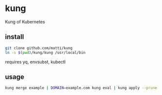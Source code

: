 # kung

Kung of Kubernetes

## install

```bash
git clone github.com/matti/kung
ln -s $(pwd)/kung/kung /usr/local/bin
```

requires yq, envsubst, kubectl

## usage

```bash
kung merge example | DOMAIN=example.com kung eval | kung apply --prune mynamespace test
```
